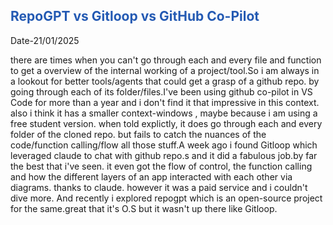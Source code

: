 <h2 style="color: #245ab3;">RepoGPT vs Gitloop vs GitHub Co-Pilot</h2>
Date-21/01/2025
<p>
there are times when you can't go through each and every file and function to get a overview of the internal working of a project/tool.So i am always in a lookout for better tools/agents that could get a grasp of a github repo. by going through each of its folder/files.I've been using github co-pilot in VS Code for more than a year and i don't find it that impressive in this context. also i think it has a smaller context-windows , maybe because i am using a free student version. when told explictly, it does go through each and every folder of the cloned repo. but fails to catch the nuances of the code/function calling/flow all those stuff.A week ago i found Gitloop which leveraged claude to chat with github repo.s and it did a fabulous job.by far the best that i've seen. it even got the flow of control, the function calling and how the different layers of an app interacted with each other via diagrams. thanks to claude.
however it was a paid service and i couldn't dive more.
And recently i explored repogpt which is an open-source project for the same.great that it's O.S but it wasn't up there like Gitloop.
<p>